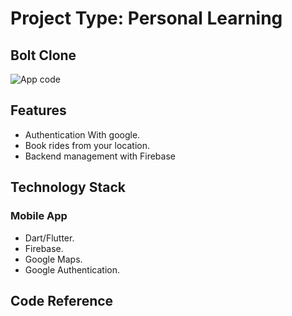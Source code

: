 # Project Type: Personal Learning
## Bolt Clone
![App code](./mockups-white-bg.png)

## Features
- Authentication With google.
- Book rides from your location.
- Backend management with Firebase

## Technology Stack

### Mobile App
- Dart/Flutter.
- Firebase.
- Google Maps.
- Google Authentication.
  
## Code Reference
